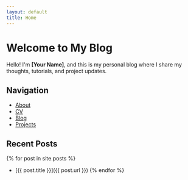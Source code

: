 ```yaml
---
layout: default
title: Home
---
```


# Welcome to My Blog

Hello! I'm **[Your Name]**, and this is my personal blog where I share my thoughts, tutorials, and project updates.

## Navigation
- [About](about.md)
- [CV](cv.md)
- [Blog](blog.md)
- [Projects](projects.md)

## Recent Posts

{% for post in site.posts %}
- [{{ post.title }}]({{ post.url }})
{% endfor %}


